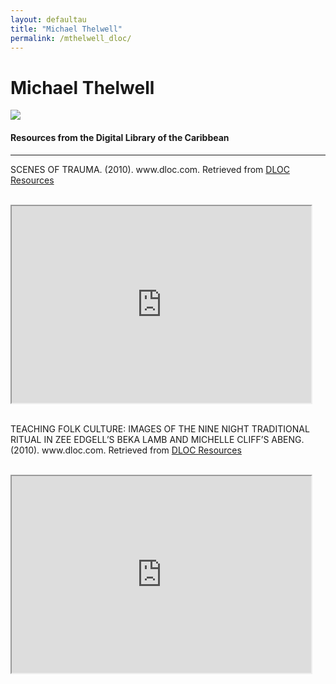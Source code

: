 ```yaml
---
layout: defaultau
title: "Michael Thelwell"
permalink: /mthelwell_dloc/
---
```

<!-- partial:index.partial.html -->
<div class="content">
    <h1>Michael Thelwell</h1>
    <div class="quote">
        <div><img src="https://images.gr-assets.com/authors/1382538956p8/474878.jpg" class="logo"></div>
    </div>
    <body>
    <h4>Resources from the Digital Library of the Caribbean</h4><hr>
    <div class="container-mt-5">
      <div class="row">
            <div class="col-md-6">
                <p>SCENES OF TRAUMA. (2010). www.dloc.com. Retrieved from <a href="https://www.dloc.com/UFE0041623/00001/images" target="_blank">DLOC Resources</a></p><br>
                <iframe width="95%" height="315" src="https://www.dloc.com/UFE0041623/00001/images"></iframe>
                <br>
                <br>
        </div>
      <div class="col-md-6">
            <p>TEACHING FOLK CULTURE: IMAGES OF THE NINE NIGHT TRADITIONAL RITUAL IN ZEE EDGELL’S BEKA LAMB AND MICHELLE CLIFF’S ABENG. (2010). www.dloc.com. Retrieved from <a href="https://www.dloc.com/UF00103097/00001/images" target="_blank">DLOC Resources</a></p><br>
            <iframe width="95%" height="315" src="https://www.dloc.com/UF00103097/00001/images"></iframe>
            <br>
            <br>
        </div>
        </div>
    </body> 
          </div>
  <!-- partial -->
<script src='https://cdnjs.cloudflare.com/ajax/libs/jquery/3.1.1/jquery.min.js'></script><script  src="{{ site.baseurl }}/assets/js/authorscript.js"></script>
